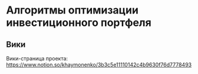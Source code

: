 # Алгоритмы оптимизации инвестиционного портфеля

## Вики
Вики-страница проекта: https://www.notion.so/khaymonenko/3b3c5e11110142c4b9630f76d7778493
